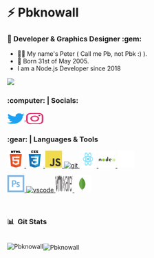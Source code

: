 <h1 align="left">⚡ Pbknowall</h1>
<h3 align="left">💎 Developer & Graphics Designer :gem:</h3>
<ul>
    <li>👨🏻 My name's Peter ( Call me Pb, not Pbk :) ).</li>
    <li>📅 Born 31st of May 2005.</li>
    <li>I am a Node.js Developer since 2018</li>
</ul>

![](https://discord.c99.nl/widget/theme-3/283312969931292672.png)

<h3 align="left">:computer: | Socials:</h3>
<p>
    <a href="https://twitter.com/pbknowall" target="blank">
        <img align="center" src="https://raw.githubusercontent.com/Pbknowall/Pbknowall/main/Assets/twitter.svg"
            alt="Pbknowall on Twitter" height="30" width="40" />
    </a>
    <a href="https://instagram.com/pbknow_all" target="blank">
        <img align="center" src="https://raw.githubusercontent.com/Pbknowall/Pbknowall/main/Assets/instagram.svg"
            alt="Pbknowall on Instagram" height="30" width="40" />
    </a>
</p>

<h3 align="left">:gear: | Languages & Tools</h3>
<p align="left">
    <a href="https://developer.mozilla.org/en-US/docs/Web/HTML" target="_blank">
        <img src="https://raw.githubusercontent.com/devicons/devicon/master/icons/html5/html5-original-wordmark.svg"
            alt="html5" width="40" height="40" />
    </a>
    <a href="https://www.w3schools.com/css/" target="_blank">
        <img src="https://raw.githubusercontent.com/devicons/devicon/master/icons/css3/css3-original-wordmark.svg"
            alt="css3" width="40" height="40" />
    </a>
    <a href="https://developer.mozilla.org/en-US/docs/Web/JavaScript" target="_blank">
        <img src="https://raw.githubusercontent.com/devicons/devicon/master/icons/javascript/javascript-original.svg"
            alt="javascript" width="40" height="40" />
    </a>
    <a href="https://git-scm.com/" target="_blank">
        <img src="https://www.vectorlogo.zone/logos/git-scm/git-scm-icon.svg" alt="git" width="40" height="40" />
    </a>
    <a href="https://reactjs.org/" target="_blank">
        <img src="https://raw.githubusercontent.com/Pbknowall/Pbknowall/main/Assets/React-icon.svg" alt="Reactjs"
            width="40" height="40" />
    </a>
    <a href="https://nodejs.org" target="_blank">
        <img src="https://raw.githubusercontent.com/devicons/devicon/master/icons/nodejs/nodejs-original-wordmark.svg"
            alt="nodejs" width="40" height="40" />
    </a>
    <a href="https://expressjs.com" target="_blank">
        <img src="https://raw.githubusercontent.com/Pbknowall/Pbknowall/main/Assets/express.svg"
            alt="express" width="40" height="40" />
    </a>
</p>

<p align="left">
    <a href="https://www.photoshop.com/" target="_blank">
        <img src="https://raw.githubusercontent.com/devicons/devicon/master/icons/photoshop/photoshop-line.svg"
            alt="photoshop" width="40" height="40" />
    </a>
    <a href="https://code.visualstudio.com/" target="_blank">
        <img src="https://cdn.worldvectorlogo.com/logos/visual-studio-code-1.svg" alt="vscode" width="40" height="40" />
    </a>
    <a href="https://www.vmware.com/" target="_blank">
        <img src="https://raw.githubusercontent.com/Pbknowall/Pbknowall/main/Assets/VMware.svg" alt="VMware" width="40"
            height="40" />
    </a>
    <a href="https://www.mongodb.com/" target="_blank">
        <img src="https://raw.githubusercontent.com/Pbknowall/Pbknowall/main/Assets/mongodb.svg" alt="" width="40"
            height="40" />
    </a>
</p>

<br/>

<h3 align="left"> 📊 &nbsp;Git Stats</h1>

<br/>

<img align="center" src="https://github-readme-stats.vercel.app/api?username=pbknowall&show_icons=true&theme=radical" alt="Pbknowall" />
<img align="left" src="https://github-readme-stats.vercel.app/api/top-langs/?username=pbknowall&layout=compact&hide=html&theme=radical" alt="Pbknowall" />